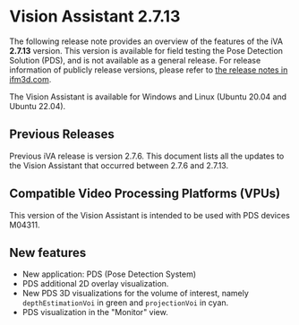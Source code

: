 # Vision Assistant 2.7.13
The following release note provides an overview of the features of the iVA **2.7.13** version. This version is available for field testing the Pose Detection Solution (PDS), and is not available as a general release. For release information of publicly release versions, please refer to [the release notes in ifm3d.com](https://ifm3d.com/latest/SoftwareInterfaces/iVA/index_iVA.html). 

The Vision Assistant is available for Windows and Linux (Ubuntu 20.04 and Ubuntu 22.04). 

## Previous Releases
Previous iVA release is version 2.7.6. This document lists all the updates to the Vision Assistant that occurred between 2.7.6 and 2.7.13.

## Compatible Video Processing Platforms (VPUs)
This version of the Vision Assistant is intended to be used with PDS devices M04311.

## New features
- New application: PDS (Pose Detection System)
- PDS additional 2D overlay visualization.
- New PDS 3D visualizations for the volume of interest, namely `depthEstimationVoi` in green and `projectionVoi` in cyan.
- PDS visualization in the "Monitor" view.
